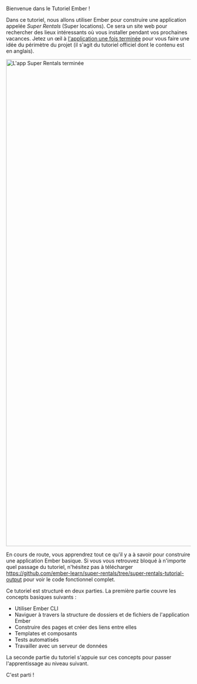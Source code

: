 Bienvenue dans le Tutoriel Ember&nbsp;!

Dans ce tutoriel, nous allons utiliser Ember pour construire une application appelée _Super Rentals_ (Super locations). Ce sera un site web pour rechercher des lieux intéressants où vous installer pendant vos prochaines vacances. Jetez un œil à [l'application une fois terminée](https://ember-super-rentals.netlify.com) pour vous faire une idée du périmètre du projet (il s'agit du tutoriel officiel dont le contenu est en anglais).

<img src="/images/tutorial/part-2/provider-components/homepage-with-rentals-component@2x.png" alt="L'app Super Rentals terminée" width="1024" height="1327">

<!-- spell ignore -->
En cours de route, vous apprendrez tout ce qu'il y a à savoir pour construire une application Ember basique. Si vous vous retrouvez bloqué à n'importe quel passage du tutoriel, n'hésitez pas à télécharger <https://github.com/ember-learn/super-rentals/tree/super-rentals-tutorial-output> pour voir le code fonctionnel complet.

Ce tutoriel est structuré en deux parties. La première partie couvre les concepts basiques suivants&nbsp;:

- Utiliser Ember CLI
- Naviguer à travers la structure de dossiers et de fichiers de l'application Ember
- Construire des pages et créer des liens entre elles 
- Templates et composants
- Tests automatisés
- Travailler avec un serveur de données

La seconde partie du tutoriel s'appuie sur ces concepts pour passer l'apprentissage au niveau suivant.

C'est parti&nbsp;!
